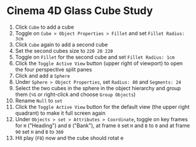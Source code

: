 # Cinema 4D Glass Cube Study

1. Click `Cube` to add a cube
2. Toggle on `Cube > Object Properties > Fillet` and set `Fillet Radius: 3cm`
3. Click `Cube` again to add a second cube
4. Set the second cubes size to `220 20 220`
5. Toggle on `Fillet` for the second cube and set `Fillet Radius: 1cm`
6. Click the `Toggle Active View` button (upper right of viewport) to open the four perspective split panes
7. Click and add a `Sphere`
8. Under `Sphere > Object Properties`, set `Radius: 80` and `Segments: 24`
9. Select the two cubes in the sphere in the object hierarchy and group them (`⌥G` or right-click and choose `Group Objects`)
10. Rename `Null` to `set`
11. Click the `Toggle Active View` button for the default view (the upper right quadrant) to make it full screen again
12. Under `Objects > set > Attributes > Coordinate`, toggle on key frames for `H` ("Heading") and `B` ("Bank"), at frame `0` set `H` and `B` to `0` and at frame `90` set `H` and `B` to `360`
13. Hit play (`F8`) now and the cube should rotat
e
